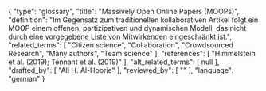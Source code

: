 {
    "type": "glossary",
    "title": "Massively Open Online Papers (MOOPs)",
    "definition": "Im Gegensatz zum traditionellen kollaborativen Artikel folgt ein MOOP einem offenen, partizipativen und dynamischen Modell, das nicht durch eine vorgegebene Liste von Mitwirkenden eingeschränkt ist.",
    "related_terms": [
        "Citizen science",
        "Collaboration",
        "Crowdsourced Research",
        "Many authors",
        "Team science"
    ],
    "references": [
        "Himmelstein et al. (2019); Tennant et al. (2019)"
    ],
    "alt_related_terms": [
        null
    ],
    "drafted_by": [
        "Ali H. Al-Hoorie"
    ],
    "reviewed_by": [
        ""
    ],
    "language": "german"
}
